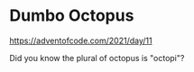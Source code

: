 Dumbo Octopus
=============

https://adventofcode.com/2021/day/11

Did you know the plural of octopus is "octopi"?
